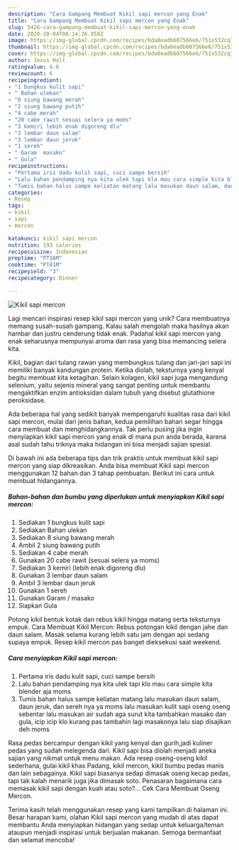 ```yaml
---
description: "Cara Gampang Membuat Kikil sapi mercon yang Enak"
title: "Cara Gampang Membuat Kikil sapi mercon yang Enak"
slug: 5426-cara-gampang-membuat-kikil-sapi-mercon-yang-enak
date: 2020-10-04T08:14:26.858Z
image: https://img-global.cpcdn.com/recipes/bda0eadb607566e6/751x532cq70/kikil-sapi-mercon-foto-resep-utama.jpg
thumbnail: https://img-global.cpcdn.com/recipes/bda0eadb607566e6/751x532cq70/kikil-sapi-mercon-foto-resep-utama.jpg
cover: https://img-global.cpcdn.com/recipes/bda0eadb607566e6/751x532cq70/kikil-sapi-mercon-foto-resep-utama.jpg
author: Jesus Holt
ratingvalue: 4.6
reviewcount: 6
recipeingredient:
- "1 bungkus kulit sapi"
- " Bahan ulekan"
- "8 siung bawang merah"
- "2 siung bawang putih"
- "4 cabe merah"
- "20 cabe rawit sesuai selera ya moms"
- "3 kemiri lebih enak digoreng dlu"
- "3 lembar daun salam"
- "3 lembar daun jeruk"
- "1 sereh"
- " Garam  masako"
- " Gula"
recipeinstructions:
- "Pertama iris dadu kulit sapi, cuci sampe bersih"
- "Lalu bahan pendamping nya kita ulek tapi klo mau cara simple kita blender aja moms"
- "Tumis bahan halus sampe keliatan matang lalu masukan daun salam, daun jeruk, dan sereh nya ya moms lalu masukan kulit sapi oseng oseng sebentar lalu masukan air sudah aga surut kita tambahkan masako dan gula, icip icip klo kurang pas tambahin lagi masakonya lalu siap disajikan deh moms"
categories:
- Resep
tags:
- kikil
- sapi
- mercon

katakunci: kikil sapi mercon 
nutrition: 193 calories
recipecuisine: Indonesian
preptime: "PT16M"
cooktime: "PT41M"
recipeyield: "3"
recipecategory: Dinner

---
```



![Kikil sapi mercon](https://img-global.cpcdn.com/recipes/bda0eadb607566e6/751x532cq70/kikil-sapi-mercon-foto-resep-utama.jpg)

Lagi mencari inspirasi resep kikil sapi mercon yang unik? Cara membuatnya memang susah-susah gampang. Kalau salah mengolah maka hasilnya akan hambar dan justru cenderung tidak enak. Padahal kikil sapi mercon yang enak seharusnya mempunyai aroma dan rasa yang bisa memancing selera kita.

Kikil, bagian dari tulang rawan yang membungkus tulang dan jari-jari sapi ini memiliki banyak kandungan protein. Ketika diolah, teksturnya yang kenyal begitu membuat kita ketagihan. Selain kolagen, kikil sapi juga mengandung selenium, yaitu sejenis mineral yang sangat penting untuk membantu mengaktifkan enzim antioksidan dalam tubuh yang disebut glutathione peroksidase.

Ada beberapa hal yang sedikit banyak mempengaruhi kualitas rasa dari kikil sapi mercon, mulai dari jenis bahan, kedua pemilihan bahan segar hingga cara membuat dan menghidangkannya. Tak perlu pusing jika ingin menyiapkan kikil sapi mercon yang enak di mana pun anda berada, karena asal sudah tahu triknya maka hidangan ini bisa menjadi sajian spesial.


Di bawah ini ada beberapa tips dan trik praktis untuk membuat kikil sapi mercon yang siap dikreasikan. Anda bisa membuat Kikil sapi mercon menggunakan 12 bahan dan 3 tahap pembuatan. Berikut ini cara untuk membuat hidangannya.

<!--inarticleads1-->

##### Bahan-bahan dan bumbu yang diperlukan untuk menyiapkan Kikil sapi mercon:

1. Sediakan 1 bungkus kulit sapi
1. Sediakan  Bahan ulekan
1. Sediakan 8 siung bawang merah
1. Ambil 2 siung bawang putih
1. Sediakan 4 cabe merah
1. Gunakan 20 cabe rawit (sesuai selera ya moms)
1. Sediakan 3 kemiri (lebih enak digoreng dlu)
1. Gunakan 3 lembar daun salam
1. Ambil 3 lembar daun jeruk
1. Gunakan 1 sereh
1. Gunakan  Garam / masako
1. Siapkan  Gula


Potong kikil bentuk kotak dan rebus kikil hingga matang serta teksturnya empuk. Cara Membuat Kikil Mercon: Rebus potongan kikil dengan jahe dan daun salam. Masak selama kurang lebih satu jam dengan api sedang supaya empuk. Resep kikil mercon pas banget dieksekusi saat weekend. 

<!--inarticleads2-->

##### Cara menyiapkan Kikil sapi mercon:

1. Pertama iris dadu kulit sapi, cuci sampe bersih
1. Lalu bahan pendamping nya kita ulek tapi klo mau cara simple kita blender aja moms
1. Tumis bahan halus sampe keliatan matang lalu masukan daun salam, daun jeruk, dan sereh nya ya moms lalu masukan kulit sapi oseng oseng sebentar lalu masukan air sudah aga surut kita tambahkan masako dan gula, icip icip klo kurang pas tambahin lagi masakonya lalu siap disajikan deh moms


Rasa pedas bercampur dengan kikil yang kenyal dan gurih,jadi kuliner pedas yang sudah melegenda dari. Kikil sapi bisa diolah menjadi aneka sajian yang nikmat untuk menu makan. Ada resep oseng-oseng kikil sederhana, gulai kikil khas Padang, kikil mercon, kikil bumbu pedas manis dan lain sebagainya. Kikil sapi biasanya sedap dimasak oseng kecap pedas, tapi tak kalah menarik juga jika dimasak soto. Penasaran bagaimana cara memasak kikil sapi dengan kuah atau soto?… Cek Cara Membuat Oseng Mercon. 

Terima kasih telah menggunakan resep yang kami tampilkan di halaman ini. Besar harapan kami, olahan Kikil sapi mercon yang mudah di atas dapat membantu Anda menyiapkan hidangan yang sedap untuk keluarga/teman ataupun menjadi inspirasi untuk berjualan makanan. Semoga bermanfaat dan selamat mencoba!
